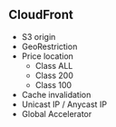 CloudFront
-
- S3 origin
- GeoRestriction
- Price location
  - Class ALL
  - Class 200
  - Class 100
- Cache invalidation
- Unicast IP / Anycast IP
- Global Accelerator
